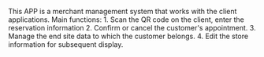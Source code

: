 This APP is a merchant management system that works with the client applications. Main functions: 1. Scan the QR code on the client, enter the reservation information 2. Confirm or cancel the customer's appointment. 3. Manage the end site data to which the customer belongs. 4. Edit the store information for subsequent display.

